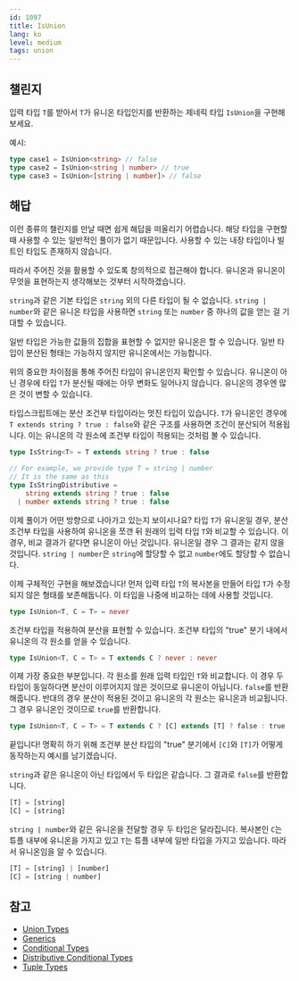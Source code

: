 ```yaml
---
id: 1097
title: IsUnion
lang: ko
level: medium
tags: union
---
```


## 챌린지

입력 타입 `T`를 받아서 `T`가 유니온 타입인지를 반환하는 제네릭 타입 `IsUnion`을 구현해보세요.

예시:

```typescript
type case1 = IsUnion<string> // false
type case2 = IsUnion<string | number> // true
type case3 = IsUnion<[string | number]> // false
```

## 해답

이런 종류의 챌린지를 만날 때면 쉽게 해답을 떠올리기 어렵습니다.
해당 타입을 구현할 때 사용할 수 있는 일반적인 풀이가 없기 때문입니다.
사용할 수 있는 내장 타입이나 빌트인 타입도 존재하지 않습니다.

따라서 주어진 것을 활용할 수 있도록 창의적으로 접근해야 합니다.
유니온과 유니온이 무엇을 표현하는지 생각해보는 것부터 시작하겠습니다.

`string`과 같은 기본 타입은 `string` 외의 다른 타입이 될 수 없습니다.
`string | number`와 같은 유니온 타입을 사용하면 `string` 또는 `number` 중 하나의 값을 얻는 걸 기대할 수 있습니다.

일반 타입은 가능한 값들의 집합을 표현할 수 없지만 유니온은 할 수 있습니다.
일반 타입이 분산된 형태는 가능하지 않지만 유니온에서는 가능합니다.

위의 중요한 차이점을 통해 주어진 타입이 유니온인지 확인할 수 있습니다.
유니온이 아닌 경우에 타입 `T`가 분산될 때에는 아무 변화도 일어나지 않습니다.
유니온의 경우엔 많은 것이 변할 수 있습니다.

타입스크립트에는 분산 조건부 타입이라는 멋진 타입이 있습니다.
`T`가 유니온인 경우에 `T extends string ? true : false`와 같은 구조를 사용하면 조건이 분산되어 적용됩니다.
이는 유니온의 각 원소에 조건부 타입이 적용되는 것처럼 볼 수 있습니다.

```typescript
type IsString<T> = T extends string ? true : false

// For example, we provide type T = string | number
// It is the same as this
type IsStringDistributive =
    string extends string ? true : false
  | number extends string ? true : false
```

이제 풀이가 어떤 방향으로 나아가고 있는지 보이시나요?
타입 `T`가 유니온일 경우, 분산 조건부 타입을 사용하여 유니온을 쪼갠 뒤 원래의 입력 타입 `T`와 비교할 수 있습니다.
이 경우, 비교 결과가 같다면 유니온이 아닌 것입니다.
유니온일 경우 그 결과는 같지 않을 것입니다. `string | number`은 `string`에 할당할 수 없고 `number`에도 할당할 수 없습니다.

이제 구체적인 구현을 해보겠습니다!
먼저 입력 타입 `T`의 복사본을 만들어 타입 `T`가 수정되지 않은 형태를 보존해둡니다.
이 타입을 나중에 비교하는 데에 사용할 것입니다.

```typescript
type IsUnion<T, C = T> = never
```

조건부 타입을 적용하여 분산을 표현할 수 있습니다.
조건부 타입의 "true" 분기 내에서 유니온의 각 원소를 얻을 수 있습니다.

```typescript
type IsUnion<T, C = T> = T extends C ? never : never
```

이제 가장 중요한 부분입니다. 각 원소를 원래 입력 타입인 `T`와 비교합니다.
이 경우 두 타입이 동일하다면 분산이 이루어지지 않은 것이므로 유니온이 아닙니다. `false`를 반환해줍니다.
반대의 경우 분산이 적용된 것이고 유니온의 각 원소는 유니온과 비교됩니다. 그 경우 유니온인 것이므로 `true`를 반환합니다.

```typescript
type IsUnion<T, C = T> = T extends C ? [C] extends [T] ? false : true : never
```

끝입니다!
명확히 하기 위해 조건부 분산 타입의 "true" 분기에서 `[C]`와 `[T]`가 어떻게 동작하는지 예시를 남기겠습니다.

`string`과 같은 유니온이 아닌 타입에서 두 타입은 같습니다.
그 결과로 `false`를 반환합니다.

```typescript
[T] = [string]
[C] = [string]
```

`string | number`와 같은 유니온을 전달할 경우 두 타입은 달라집니다.
복사본인 `C`는 튜플 내부에 유니온을 가지고 있고 `T`는 튜플 내부에 일반 타입을 가지고 있습니다.
따라서 유니온임을 알 수 있습니다.

```typescript
[T] = [string] | [number]
[C] = [string | number]
```

## 참고

- [Union Types](https://www.typescriptlang.org/docs/handbook/2/everyday-types.html#union-types)
- [Generics](https://www.typescriptlang.org/docs/handbook/2/generics.html)
- [Conditional Types](https://www.typescriptlang.org/docs/handbook/2/conditional-types.html)
- [Distributive Conditional Types](https://www.typescriptlang.org/docs/handbook/2/conditional-types.html#distributive-conditional-types)
- [Tuple Types](https://www.typescriptlang.org/docs/handbook/release-notes/typescript-1-3.html#tuple-types)

